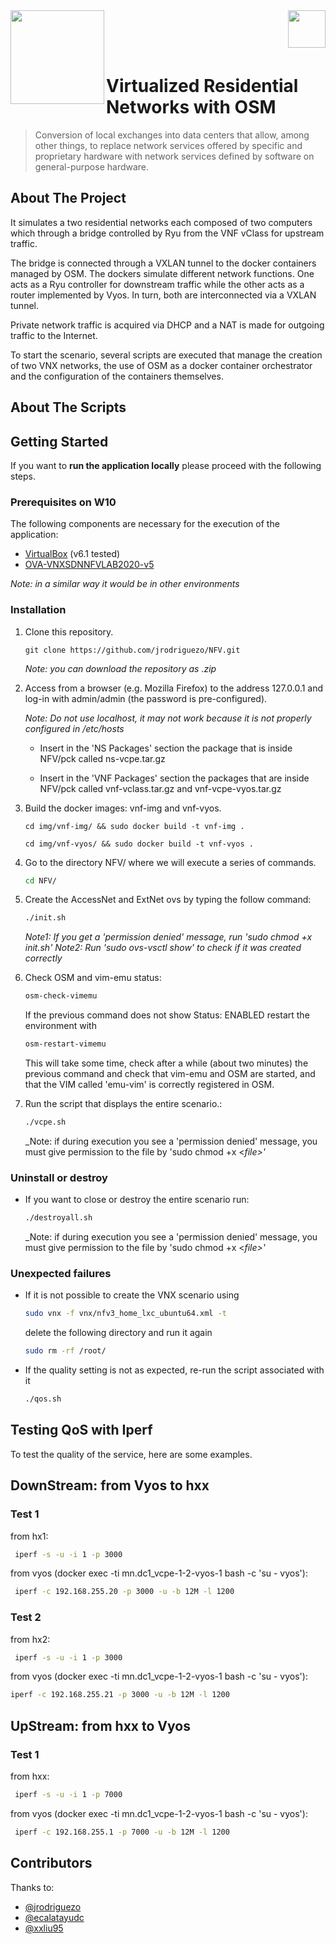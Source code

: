 <img  align="left" width="150" style="float: left;" src="https://www.upm.es/sfs/Rectorado/Gabinete%20del%20Rector/Logos/UPM/CEI/LOGOTIPO%20leyenda%20color%20JPG%20p.png">
<img  align="right" width="60" style="float: right;" src="http://www.dit.upm.es/figures/logos/ditupm-big.gif">

<br/><br/><br/>

# Virtualized Residential Networks with OSM
> Conversion of local exchanges into data centers that allow, among other things, to replace network services offered by specific and proprietary hardware with network services defined by software on general-purpose hardware.

## About The Project

It simulates a two residential networks each composed of two computers which through a bridge controlled by Ryu from the VNF vClass for upstream traffic.

The bridge is connected through a VXLAN tunnel to the docker containers managed by OSM. The dockers simulate different network functions. One acts as a Ryu controller for downstream traffic while the other acts as a router implemented by Vyos. In turn, both are interconnected via a VXLAN tunnel.

Private network traffic is acquired via DHCP and a NAT is made for outgoing traffic to the Internet.

To start the scenario, several scripts are executed that manage the creation of two VNX networks, the use of OSM as a docker container orchestrator and the configuration of the containers themselves.

## About The Scripts



## Getting Started

If you want to **run the application locally** please proceed with the following steps.

### Prerequisites on W10

The following components are necessary for the execution of the application:
* [VirtualBox](https://www.virtualbox.org/) (v6.1 tested)
* [OVA-VNXSDNNFVLAB2020-v5](http://idefix.dit.upm.es/download/vnx/vnx-vm/VNXSDNNFVLAB2020-v5.ova)

_Note: in a similar way it would be in other environments_

### Installation

1. Clone this repository.

   ```
   git clone https://github.com/jrodriguezo/NFV.git
   ```
   _Note: you can download the repository as .zip_ 

2. Access from a browser (e.g. Mozilla Firefox) to the address 127.0.0.1 and log-in with admin/admin (the password is pre-configured).

   _Note: Do not use localhost, it may not work because it is not properly configured in /etc/hosts_

      * Insert in the 'NS Packages' section the package that is inside NFV/pck called ns-vcpe.tar.gz

      * Insert in the 'VNF Packages' section the packages that are inside NFV/pck called vnf-vclass.tar.gz and vnf-vcpe-vyos.tar.gz

3. Build the docker images: vnf-img and vnf-vyos.

   ```
   cd img/vnf-img/ && sudo docker build -t vnf-img .
   ```
   ```
   cd img/vnf-vyos/ && sudo docker build -t vnf-vyos .
   ```

4. Go to the directory NFV/ where we will execute a series of commands.
   ```sh
   cd NFV/
   ```

5. Create the AccessNet and ExtNet ovs by typing the follow command:

   ```sh
   ./init.sh
   ```
   _Note1: If you get a 'permission denied' message, run 'sudo chmod +x init.sh'_
   _Note2: Run 'sudo ovs-vsctl show' to check if it was created correctly_
   
6. Check OSM and vim-emu status:

   ```sh
   osm-check-vimemu
   ```
   If the previous command does not show Status: ENABLED restart the environment with 
   ```sh
   osm-restart-vimemu
   ```
   This will take some time, check after a while (about two minutes) the previous command and check that vim-emu and OSM are started, and that the VIM called 'emu-vim' is correctly registered in OSM.
   
7. Run the script that displays the entire scenario.:

   ```sh
   ./vcpe.sh
   ```
   _Note: if during execution you see a 'permission denied' message, you must give permission to the file by 'sudo chmod +x <_file>'_
   
### Uninstall or destroy

* If you want to close or destroy the entire scenario run:

   ```sh
   ./destroyall.sh
   ```
   _Note: if during execution you see a 'permission denied' message, you must give permission to the file by 'sudo chmod +x <_file>'_
   
   
### Unexpected failures

* If it is not possible to create the VNX scenario using 

   ```sh
   sudo vnx -f vnx/nfv3_home_lxc_ubuntu64.xml -t
   ```
   delete the following directory and run it again
    ```sh
   sudo rm -rf /root/
   ```
* If the quality setting is not as expected, re-run the script associated with it
    ```sh
   ./qos.sh
   ```
   
## Testing QoS with Iperf
To test the quality of the service, here are some examples.
## DownStream: from Vyos to hxx
### Test 1
from hx1:
```sh
 iperf -s -u -i 1 -p 3000
```
 from vyos (docker exec -ti mn.dc1_vcpe-1-2-vyos-1 bash -c 'su - vyos'):
```sh
 iperf -c 192.168.255.20 -p 3000 -u -b 12M -l 1200 
```
### Test 2
from hx2: 
```sh
 iperf -s -u -i 1 -p 3000
```
 from vyos (docker exec -ti mn.dc1_vcpe-1-2-vyos-1 bash -c 'su - vyos'):
```sh
iperf -c 192.168.255.21 -p 3000 -u -b 12M -l 1200 
```
## UpStream: from hxx to Vyos
### Test 1
from hxx:
```sh
 iperf -s -u -i 1 -p 7000
```
 from vyos (docker exec -ti mn.dc1_vcpe-1-2-vyos-1 bash -c 'su - vyos'):
```sh
 iperf -c 192.168.255.1 -p 7000 -u -b 12M -l 1200 
```
## Contributors

Thanks to:
- [@jrodriguezo](https://github.com/jrodriguezo)
- [@ecalatayudc](https://github.com/ecalatayudc)
- [@xxliu95](https://github.com/xxliu95)

